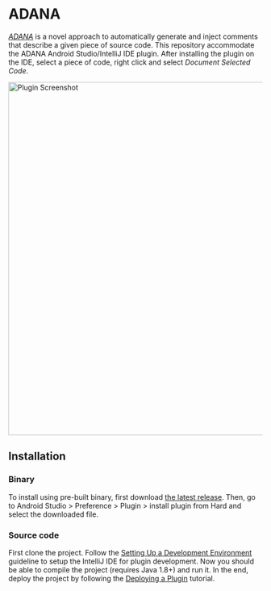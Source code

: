 # ADANA
[*ADANA*](http://ADANA.si.usi.ch/) is a novel approach to automatically generate and inject comments that describe a given piece of source code. This repository accommodate the ADANA Android Studio/IntelliJ IDE plugin. After installing the plugin on the IDE, select a piece of code, right click and select <em>Document Selected Code</em>.

<img src="http://adana.si.usi.ch/img/gui.png" alt="Plugin Screenshot" width="700">


## Installation
### Binary
To install using pre-built  binary, first download [the latest release](https://github.com/Emadpres/ADANA/releases/latest). Then, go to Android Studio > Preference > Plugin > install plugin from Hard and select the downloaded file.

### Source code
First clone the project. Follow the [Setting Up a Development Environment](http://www.jetbrains.org/intellij/sdk/docs/basics/getting_started.html) guideline to setup the IntelliJ IDE for plugin development. Now you should be able to compile the project (requires Java 1.8+) and run it. In the end, deploy the project by following the [Deploying a Plugin](http://www.jetbrains.org/intellij/sdk/docs/basics/getting_started/deploying_plugin.html) tutorial.

